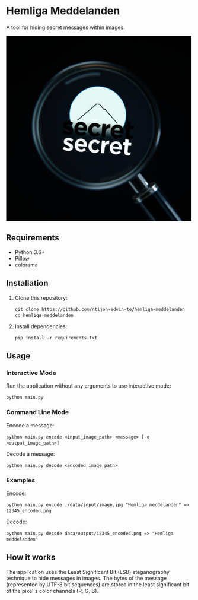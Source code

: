 # Hemliga Meddelanden

A tool for hiding secret messages within images.

<img src="https://github.com/ntijoh-edvin-te/hemliga-meddelanden/blob/main/data/input/example_image.jpg?raw=true" style="height: 500px;" />

## Requirements

- Python 3.6+
- Pillow
- colorama

## Installation

1. Clone this repository:

   ```
   git clone https://github.com/ntijoh-edvin-te/hemliga-meddelanden
   cd hemliga-meddelanden
   ```

2. Install dependencies:
   ```
   pip install -r requirements.txt
   ```

## Usage

### Interactive Mode

Run the application without any arguments to use interactive mode:

```
python main.py
```

### Command Line Mode

Encode a message:

```
python main.py encode <input_image_path> <message> [-o <output_image_path>]
```

Decode a message:

```
python main.py decode <encoded_image_path>
```

### Examples

Encode:

```
python main.py encode ./data/input/image.jpg "Hemliga meddelanden" => 12345_encoded.png
```

Decode:

```
python main.py decode data/output/12345_encoded.png => "Hemliga meddelanden"
```

## How it works

The application uses the Least Significant Bit (LSB) steganography technique to hide messages in images. The bytes of the message (represented by UTF-8 bit sequences) are stored in the least significant bit of the pixel's color channels (R, G, B).
